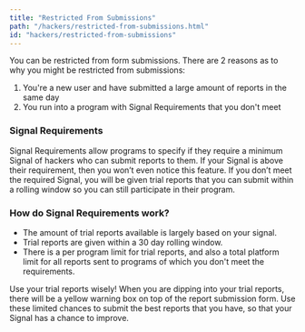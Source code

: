 ```yaml
---
title: "Restricted From Submissions"
path: "/hackers/restricted-from-submissions.html"
id: "hackers/restricted-from-submissions"
---
```


You can be restricted from form submissions. There are 2 reasons as to why you might be restricted from submissions:
1) You're a new user and have submitted a large amount of reports in the same day
2) You run into a program with Signal Requirements that you don't meet

### Signal Requirements
Signal Requirements allow programs to specify if they require a minimum Signal of hackers who can submit reports to them. If your Signal is above their requirement, then you won’t even notice this feature. If you don’t meet the required Signal, you will be given trial reports that you can submit within a rolling window so you can still participate in their program.

### How do Signal Requirements work?
* The amount of trial reports available is largely based on your signal.
* Trial reports are given within a 30 day rolling window.
* There is a per program limit for trial reports, and also a total platform limit for all reports sent to programs of which you don't meet the requirements.

Use your trial reports wisely! When you are dipping into your trial reports, there will be a yellow warning box on top of the report submission form. Use these limited chances to submit the best reports that you have, so that your Signal has a chance to improve.
